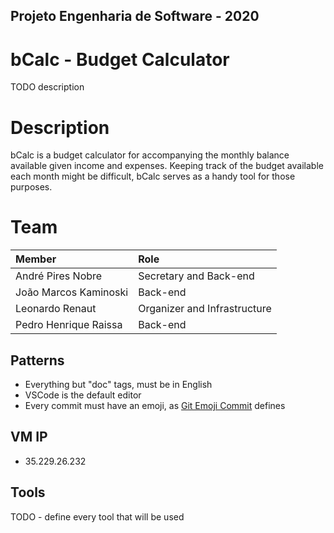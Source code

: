 ## Projeto Engenharia de Software - 2020

# bCalc - Budget Calculator 
TODO description

# Description
bCalc is a budget calculator for accompanying the monthly balance available given income and expenses.
Keeping track of the budget available each month might be difficult, bCalc serves as a handy tool for those purposes.

# Team
| Member | Role |
|:-----------------------|:------------------------| 
| André Pires Nobre | Secretary and Back-end |
| João Marcos Kaminoski | Back-end |
| Leonardo Renaut | Organizer and Infrastructure |
| Pedro Henrique Raissa | Back-end |

## Patterns
- Everything but "doc" tags, must be in English
- VSCode is the default editor
- Every commit must have an emoji, as [Git Emoji Commit](https://marketplace.visualstudio.com/items?itemName=maixiaojie.git-emoji) defines

## VM IP
- 35.229.26.232

## Tools
TODO - define every tool that will be used
